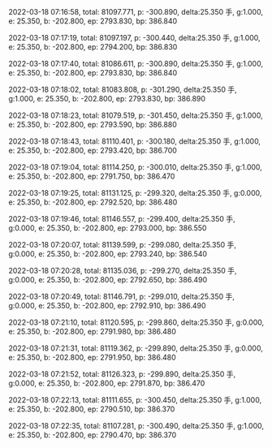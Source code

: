 2022-03-18 07:16:58, total: 81097.771, p: -300.890, delta:25.350 手, g:1.000, e: 25.350, b: -202.800, ep: 2793.830, bp: 386.840

2022-03-18 07:17:19, total: 81097.197, p: -300.440, delta:25.350 手, g:1.000, e: 25.350, b: -202.800, ep: 2794.200, bp: 386.830

2022-03-18 07:17:40, total: 81086.611, p: -300.890, delta:25.350 手, g:1.000, e: 25.350, b: -202.800, ep: 2793.830, bp: 386.840

2022-03-18 07:18:02, total: 81083.808, p: -301.290, delta:25.350 手, g:1.000, e: 25.350, b: -202.800, ep: 2793.830, bp: 386.890

2022-03-18 07:18:23, total: 81079.519, p: -301.450, delta:25.350 手, g:1.000, e: 25.350, b: -202.800, ep: 2793.590, bp: 386.880

2022-03-18 07:18:43, total: 81110.401, p: -300.180, delta:25.350 手, g:1.000, e: 25.350, b: -202.800, ep: 2793.420, bp: 386.700

2022-03-18 07:19:04, total: 81114.250, p: -300.010, delta:25.350 手, g:1.000, e: 25.350, b: -202.800, ep: 2791.750, bp: 386.470

2022-03-18 07:19:25, total: 81131.125, p: -299.320, delta:25.350 手, g:0.000, e: 25.350, b: -202.800, ep: 2792.520, bp: 386.480

2022-03-18 07:19:46, total: 81146.557, p: -299.400, delta:25.350 手, g:0.000, e: 25.350, b: -202.800, ep: 2793.000, bp: 386.550

2022-03-18 07:20:07, total: 81139.599, p: -299.080, delta:25.350 手, g:0.000, e: 25.350, b: -202.800, ep: 2793.240, bp: 386.540

2022-03-18 07:20:28, total: 81135.036, p: -299.270, delta:25.350 手, g:0.000, e: 25.350, b: -202.800, ep: 2792.650, bp: 386.490

2022-03-18 07:20:49, total: 81146.791, p: -299.010, delta:25.350 手, g:0.000, e: 25.350, b: -202.800, ep: 2792.910, bp: 386.490

2022-03-18 07:21:10, total: 81120.595, p: -299.860, delta:25.350 手, g:0.000, e: 25.350, b: -202.800, ep: 2791.980, bp: 386.480

2022-03-18 07:21:31, total: 81119.362, p: -299.890, delta:25.350 手, g:0.000, e: 25.350, b: -202.800, ep: 2791.950, bp: 386.480

2022-03-18 07:21:52, total: 81126.323, p: -299.890, delta:25.350 手, g:0.000, e: 25.350, b: -202.800, ep: 2791.870, bp: 386.470

2022-03-18 07:22:13, total: 81111.655, p: -300.450, delta:25.350 手, g:1.000, e: 25.350, b: -202.800, ep: 2790.510, bp: 386.370

2022-03-18 07:22:35, total: 81107.281, p: -300.490, delta:25.350 手, g:1.000, e: 25.350, b: -202.800, ep: 2790.470, bp: 386.370
